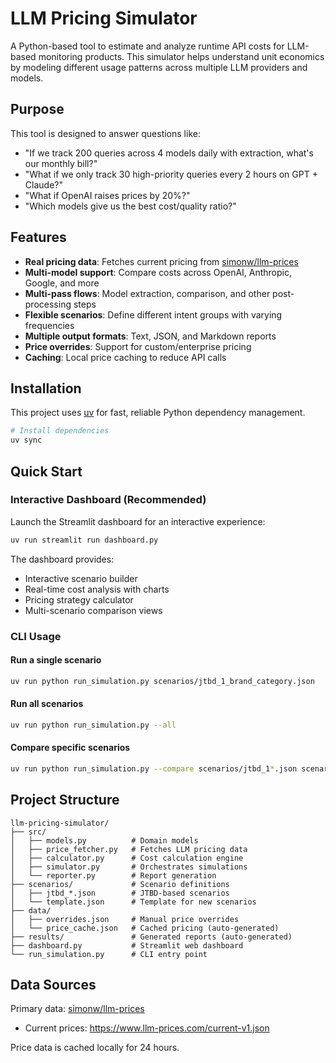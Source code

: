 # LLM Pricing Simulator

A Python-based tool to estimate and analyze runtime API costs for LLM-based monitoring products. This simulator helps understand unit economics by modeling different usage patterns across multiple LLM providers and models.

## Purpose

This tool is designed to answer questions like:
- "If we track 200 queries across 4 models daily with extraction, what's our monthly bill?"
- "What if we only track 30 high-priority queries every 2 hours on GPT + Claude?"
- "What if OpenAI raises prices by 20%?"
- "Which models give us the best cost/quality ratio?"

## Features

- **Real pricing data**: Fetches current pricing from [simonw/llm-prices](https://www.llm-prices.com)
- **Multi-model support**: Compare costs across OpenAI, Anthropic, Google, and more
- **Multi-pass flows**: Model extraction, comparison, and other post-processing steps
- **Flexible scenarios**: Define different intent groups with varying frequencies
- **Multiple output formats**: Text, JSON, and Markdown reports
- **Price overrides**: Support for custom/enterprise pricing
- **Caching**: Local price caching to reduce API calls

## Installation

This project uses [uv](https://github.com/astral-sh/uv) for fast, reliable Python dependency management.

```bash
# Install dependencies
uv sync
```

## Quick Start

### Interactive Dashboard (Recommended)

Launch the Streamlit dashboard for an interactive experience:

```bash
uv run streamlit run dashboard.py
```

The dashboard provides:
- Interactive scenario builder
- Real-time cost analysis with charts
- Pricing strategy calculator
- Multi-scenario comparison views

### CLI Usage

#### Run a single scenario

```bash
uv run python run_simulation.py scenarios/jtbd_1_brand_category.json
```

#### Run all scenarios

```bash
uv run python run_simulation.py --all
```

#### Compare specific scenarios

```bash
uv run python run_simulation.py --compare scenarios/jtbd_1*.json scenarios/jtbd_2*.json
```

## Project Structure

```
llm-pricing-simulator/
├── src/
│   ├── models.py          # Domain models
│   ├── price_fetcher.py   # Fetches LLM pricing data
│   ├── calculator.py      # Cost calculation engine
│   ├── simulator.py       # Orchestrates simulations
│   └── reporter.py        # Report generation
├── scenarios/             # Scenario definitions
│   ├── jtbd_*.json        # JTBD-based scenarios
│   └── template.json      # Template for new scenarios
├── data/
│   ├── overrides.json     # Manual price overrides
│   └── price_cache.json   # Cached pricing (auto-generated)
├── results/               # Generated reports (auto-generated)
├── dashboard.py           # Streamlit web dashboard
└── run_simulation.py      # CLI entry point
```

## Data Sources

Primary data: [simonw/llm-prices](https://github.com/simonw/llm-prices)
- Current prices: https://www.llm-prices.com/current-v1.json

Price data is cached locally for 24 hours.
